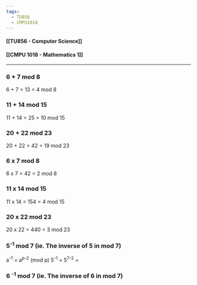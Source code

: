 ```yaml
---
tags:
  - TU856
  - CMPU1018
---
```

#### [[TU856 - Computer Science]]
#### [[CMPU 1018 - Mathematics 1]]

---

### 6 + 7 mod 8
6 + 7 = 13 = 4 mod 8


### 11 + 14 mod 15
11 + 14 = 25 = 10 mod 15

### 20 + 22 mod 23
20 + 22 = 42 = 19 mod 23

### 6 x  7 mod 8
6 x 7 = 42 = 2 mod 8

### 11 x 14 mod 15
11 x 14 = 154 = 4 mod 15

### 20 x 22 mod 23

20 x 22 = 440 =  3 mod 23

### 5<sup>-1</sup> mod 7 (ie. The inverse of 5 in mod 7)
a<sup>-1</sup> = a<sup>p-2</sup> (mod p)
5<sup>-1</sup> = 5<sup>7-2</sup> = 

### 6 <sup>-1</sup> mod 7 (ie. The inverse of 6 in mod 7)


